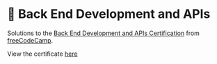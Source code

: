 # 🚀 Back End Development and APIs

Solutions to the [Back End Development and APIs Certification](https://www.freecodecamp.org/learn/back-end-development-and-apis/) from [freeCodeCamp](https://www.freecodecamp.org/learn).

View the certificate [here](https://www.freecodecamp.org/certification/p.veerendranath/back-end-development-and-apis)
